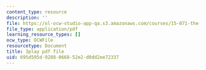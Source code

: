 ```yaml
---
content_type: resource
description: ''
file: https://ol-ocw-studio-app-qa.s3.amazonaws.com/courses/15-071-the-analytics-edge-spring-2017/695d595d9288066852e2d0dd2ee72337_ayrdDJPAD5M.pdf
file_type: application/pdf
learning_resource_types: []
ocw_type: OCWFile
resourcetype: Document
title: 3play pdf file
uid: 695d595d-9288-0668-52e2-d0dd2ee72337
---
```

